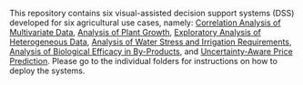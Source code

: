 This repository contains six visual-assisted decision support systems (DSS) developed for six agricultural use cases, namely: [Correlation Analysis of Multivariate Data](https://github.com/AugmentHCI/agriviz_public/tree/main/gacovi), [Analysis of Plant Growth](https://github.com/AugmentHCI/agriviz_public/tree/main/Leaf-Counting), [Exploratory Analysis of Heterogeneous Data](https://github.com/AugmentHCI/agriviz_public/tree/main/VinetoWine), [Analysis of Water Stress and Irrigation Requirements](https://github.com/AugmentHCI/agriviz_public/tree/main/Irrigation), [Analysis of Biological Efficacy in By-Products](https://github.com/AugmentHCI/agriviz_public/tree/main/biological-efficacy), and [Uncertainty-Aware Price Prediction](https://github.com/AugmentHCI/agriviz_public/tree/main/product-prices). Please go to the individual folders for instructions on how to deploy the systems.
